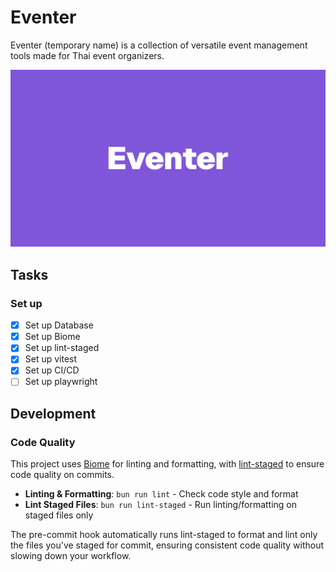 # Eventer

Eventer (temporary name) is a collection of versatile event management tools made for Thai event organizers.

![Eventer Logo](./assets/images/eventer-cover.png)

## Tasks

### Set up

- [x] Set up Database
- [x] Set up Biome
- [x] Set up lint-staged
- [x] Set up vitest
- [x] Set up CI/CD
- [ ] Set up playwright

## Development

### Code Quality

This project uses [Biome](https://biomejs.dev/) for linting and formatting, with [lint-staged](https://github.com/lint-staged/lint-staged) to ensure code quality on commits.

- **Linting & Formatting**: `bun run lint` - Check code style and format
- **Lint Staged Files**: `bun run lint-staged` - Run linting/formatting on staged files only

The pre-commit hook automatically runs lint-staged to format and lint only the files you've staged for commit, ensuring consistent code quality without slowing down your workflow.
